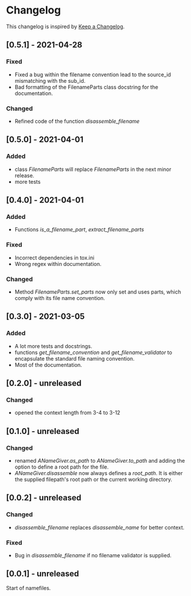 # Changelog
This changelog is inspired by [Keep a Changelog](https://keepachangelog.com/en/1.0.0/).

## [0.5.1] - 2021-04-28
### Fixed
- Fixed a bug within the filename convention lead to the source_id mismatching 
  with the sub_id.
- Bad formatting of the FilenameParts class docstring for the documentation.
  
### Changed
- Refined code of the function *disassemble_filename*

## [0.5.0] - 2021-04-01
### Added
- class *FilenameParts* will replace *FilenameParts* in the next minor release.
- more tests

## [0.4.0] - 2021-04-01
### Added
- Functions *is_a_filename_part*, *extract_filename_parts*

### Fixed
- Incorrect dependencies in tox.ini
- Wrong regex within documentation.

### Changed
- Method *FilenameParts.set_parts* now only set and uses parts, which comply with its
  file name convention.

## [0.3.0] - 2021-03-05
### Added
- A lot more tests and docstrings.
- functions *get_filename_convention* and *get_filename_validator* to encapsulate
  the standard file naming convention.
- Most of the documentation.

## [0.2.0] - unreleased
### Changed
- opened the context length from 3-4 to 3-12

## [0.1.0] - unreleased
### Changed
- renamed *ANameGiver.as_path* to *ANameGiver.to_path* and adding the option to
  define a root path for the file.
- *ANameGiver.disassemble* now always defines a *root_path*. It is either the supplied
  filepath's root path or the current working directory.

## [0.0.2] - unreleased
### Changed
- *disassemble_filename* replaces *disassemble_name* for better context.

### Fixed
- Bug in *disassemble_filename* if no filename validator is supplied. 

## [0.0.1] - unreleased
Start of namefiles.
